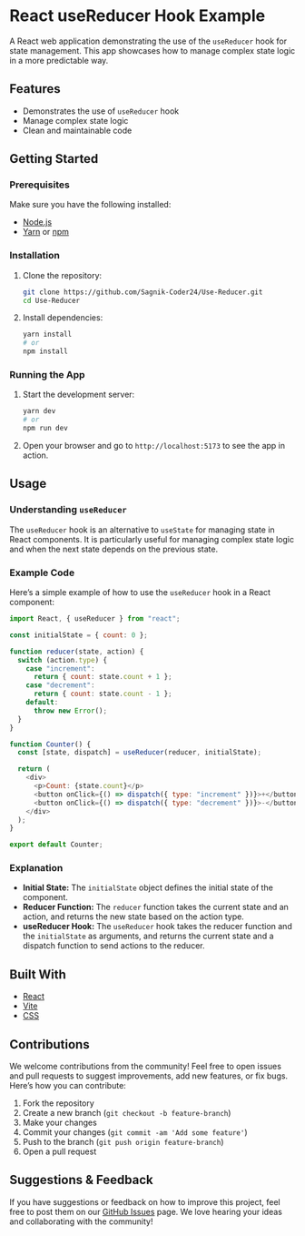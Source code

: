# React useReducer Hook Example

A React web application demonstrating the use of the `useReducer` hook for state management. This app showcases how to manage complex state logic in a more predictable way.

## Features

- Demonstrates the use of `useReducer` hook
- Manage complex state logic
- Clean and maintainable code

## Getting Started

### Prerequisites

Make sure you have the following installed:

- [Node.js](https://nodejs.org/)
- [Yarn](https://yarnpkg.com/) or [npm](https://www.npmjs.com/)

### Installation

1. Clone the repository:

   ```bash
   git clone https://github.com/Sagnik-Coder24/Use-Reducer.git
   cd Use-Reducer
   ```

2. Install dependencies:

   ```bash
   yarn install
   # or
   npm install
   ```

### Running the App

1. Start the development server:

   ```bash
   yarn dev
   # or
   npm run dev
   ```

2. Open your browser and go to `http://localhost:5173` to see the app in action.

## Usage

### Understanding `useReducer`

The `useReducer` hook is an alternative to `useState` for managing state in React components. It is particularly useful for managing complex state logic and when the next state depends on the previous state.

### Example Code

Here’s a simple example of how to use the `useReducer` hook in a React component:

```javascript
import React, { useReducer } from "react";

const initialState = { count: 0 };

function reducer(state, action) {
  switch (action.type) {
    case "increment":
      return { count: state.count + 1 };
    case "decrement":
      return { count: state.count - 1 };
    default:
      throw new Error();
  }
}

function Counter() {
  const [state, dispatch] = useReducer(reducer, initialState);

  return (
    <div>
      <p>Count: {state.count}</p>
      <button onClick={() => dispatch({ type: "increment" })}>+</button>
      <button onClick={() => dispatch({ type: "decrement" })}>-</button>
    </div>
  );
}

export default Counter;
```

### Explanation

- **Initial State:** The `initialState` object defines the initial state of the component.
- **Reducer Function:** The `reducer` function takes the current state and an action, and returns the new state based on the action type.
- **useReducer Hook:** The `useReducer` hook takes the reducer function and the `initialState` as arguments, and returns the current state and a dispatch function to send actions to the reducer.

## Built With

- [React](https://reactjs.org/)
- [Vite](https://vitejs.dev/)
- [CSS](https://developer.mozilla.org/en-US/docs/Web/CSS)

## Contributions

We welcome contributions from the community! Feel free to open issues and pull requests to suggest improvements, add new features, or fix bugs. Here’s how you can contribute:

1. Fork the repository
2. Create a new branch (`git checkout -b feature-branch`)
3. Make your changes
4. Commit your changes (`git commit -am 'Add some feature'`)
5. Push to the branch (`git push origin feature-branch`)
6. Open a pull request

## Suggestions & Feedback

If you have suggestions or feedback on how to improve this project, feel free to post them on our [GitHub Issues](https://github.com/Sagnik-Coder24/Use-Reducer/issues) page. We love hearing your ideas and collaborating with the community!
